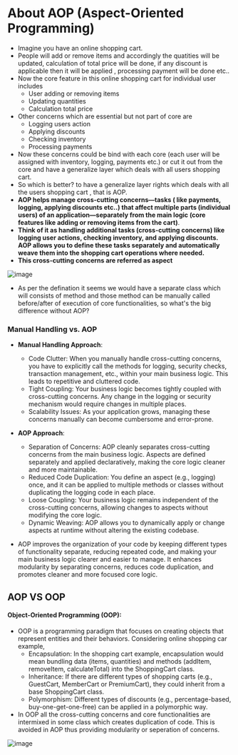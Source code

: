 # About AOP (Aspect-Oriented Programming)
- Imagine you have an online shopping cart.
- People will add or remove items and accordingly the quatities will be updated, calculation of total price will be done, if any discount is applicable then it will be applied , processing payment will be done etc..
- Now the core feature in this online shopping cart for individual user includes
  - User adding or removing items
  - Updating quantities
  - Calculation total price
- Other concerns which are essential but not part of core are
  - Logging users action
  - Applying discounts
  - Checking inventory
  - Processing payments
- Now these concerns could be bind with each core (each user will be assigned with inventory, logging, payments etc.) or cut it out from the core and have a generalize layer which deals with all users shopping cart.
- So which is better? to have a generalize layer rights which deals with all the users shopping cart , that is AOP.
- **AOP helps manage cross-cutting concerns—tasks ( like payments, logging, applying discounts etc..) that affect multiple parts (individual users) of an application—separately from the main logic (core features like adding or removing items from the cart)**.
- **Think of it as handling additional tasks (cross-cutting concerns) like logging user actions, checking inventory, and applying discounts. AOP allows you to define these tasks separately and automatically weave them into the shopping cart operations where needed.**
- **This cross-cutting concerns are referred as aspect**


![image](https://github.com/user-attachments/assets/f457afe9-98fc-457f-920b-977c5f7f8853)

- As per the defination it seems we would have a separate class which will consists of method and those method can be manually called before/after of execution of core functionalities, so what's the big difference without AOP?

### Manual Handling vs. AOP
- **Manual Handling Approach**:
  - Code Clutter: When you manually handle cross-cutting concerns, you have to explicitly call the methods for logging, security checks, transaction management, etc., within your main business logic. This leads to repetitive and cluttered code.
  - Tight Coupling: Your business logic becomes tightly coupled with cross-cutting concerns. Any change in the logging or security mechanism would require changes in multiple places.
  - Scalability Issues: As your application grows, managing these concerns manually can become cumbersome and error-prone.

- **AOP Approach**:
  - Separation of Concerns: AOP cleanly separates cross-cutting concerns from the main business logic. Aspects are defined separately and applied declaratively, making the core logic cleaner and more maintainable.
  - Reduced Code Duplication: You define an aspect (e.g., logging) once, and it can be applied to multiple methods or classes without duplicating the logging code in each place.
  - Loose Coupling: Your business logic remains independent of the cross-cutting concerns, allowing changes to aspects without modifying the core logic.
  - Dynamic Weaving: AOP allows you to dynamically apply or change aspects at runtime without altering the existing codebase.
 
- AOP improves the organization of your code by keeping different types of functionality separate, reducing repeated code, and making your main business logic clearer and easier to manage. It enhances modularity by separating concerns, reduces code duplication, and promotes cleaner and more focused core logic. 

## AOP VS OOP
#### Object-Oriented Programming (OOP):
- OOP is a programming paradigm that focuses on creating objects that represent entities and their behaviors. Considering online shopping car example,
  - Encapsulation: In the shopping cart example, encapsulation would mean bundling data (items, quantities) and methods (addItem, removeItem, calculateTotal) into the ShoppingCart class.
  - Inheritance: If there are different types of shopping carts (e.g., GuestCart, MemberCart or PremiumCart), they could inherit from a base ShoppingCart class.
  - Polymorphism: Different types of discounts (e.g., percentage-based, buy-one-get-one-free) can be applied in a polymorphic way.
- In OOP all the cross-cutting concerns and core functionalities are intermixed in some class which creates duplication of code. This is avoided in AOP thus providing modularity or seperation of concerns.

![image](https://github.com/user-attachments/assets/30766a4b-f0e9-4bd2-8eb8-6b6c3ab9ea90)



